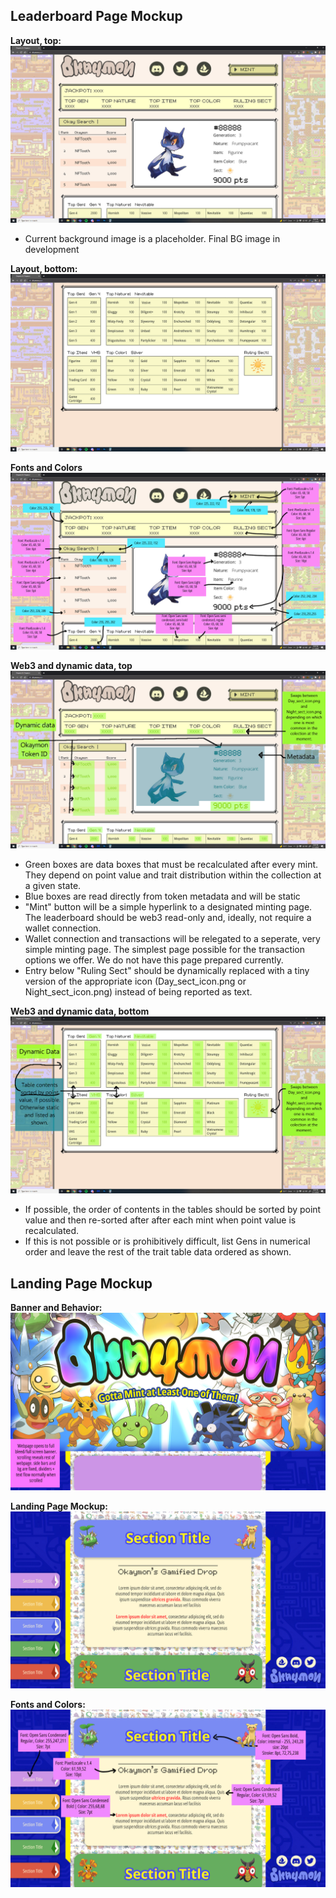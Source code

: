## Leaderboard Page Mockup
**Layout, top:**
![Layout guide 1](./Leaderboard%20Assets/%23leaderboard%20layout_guide%201.jpg)
* Current background image is a placeholder. Final BG image in development

**Layout, bottom:**
![Layout guide 2](./Leaderboard%20Assets/%23leaderboard%20layout_guide%202.jpg)

**Fonts and Colors**
![Fonts and Colors:](./Leaderboard%20Assets/%23leaderboard_font%20and%20color%20guide.jpg)

**Web3 and dynamic data, top**
![Web3 and dynamic data 1](./Leaderboard%20Assets/%23leaderboard_data_guide_1.jpg)
* Green boxes are data boxes that must be recalculated after every mint. They depend on point value and trait distribution within the collection at a given state.
* Blue boxes are read directly from token metadata and will be static
* "Mint" button will be a simple hyperlink to a designated minting page. The leaderboard should be web3 read-only and, ideally, not require a wallet connection.
* Wallet connection and transactions will be relegated to a seperate, very simple minting page. The simplest page possible for the transaction options we offer. We do not have this page prepared currently.
* Entry below "Ruling Sect" should be dynamically replaced with a tiny version of the appropriate icon (Day_sect_icon.png or Night_sect_icon.png) instead of being reported as text.

**Web3 and dynamic data, bottom**
![Web3 and dynamic data 2](./Leaderboard%20Assets/%23leaderboard_data_guide_2.jpg)
* If possible, the order of contents in the tables should be sorted by point value and then re-sorted after after each mint when point value is recalculated.
* If this is not possible or is prohibitively difficult, list Gens in numerical order and leave the rest of the trait table data ordered as shown.

## Landing Page Mockup
**Banner and Behavior:**
![Banner and behavior](./Landing%20Page%20Assets/%23_Web%20Mockup_banner%20and%20behavior.jpg)

**Landing Page Mockup:**
![Landing page mockup](./Landing%20Page%20Assets/%23_Web%20Mockup.jpg)

**Fonts and Colors:**
![Fonts and colors](./Landing%20Page%20Assets/%23_Web%20Mockup_fonts%20colors.jpg)

